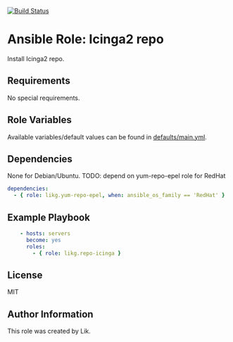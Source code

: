 [![Build Status](https://travis-ci.org/likg/ansible-role-repo-icinga.svg?branch=master)](https://travis-ci.org/likg/ansible-role-repo-icinga)

# Ansible Role: Icinga2 repo

Install Icinga2 repo.

## Requirements

No special requirements.

## Role Variables

Available variables/default values can be found in [defaults/main.yml](defaults/main.yml).

## Dependencies

None for Debian/Ubuntu. TODO: depend on yum-repo-epel role for RedHat

```yaml
dependencies:
  - { role: likg.yum-repo-epel, when: ansible_os_family == 'RedHat' }
```

## Example Playbook

```yaml
    - hosts: servers
      become: yes
      roles:
        - { role: likg.repo-icinga }
```

## License

MIT

## Author Information

This role was created by Lik.
